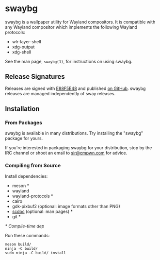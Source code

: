 # swaybg

swaybg is a wallpaper utility for Wayland compositors. It is compatible with any
Wayland compositor which implements the following Wayland protocols:

- wlr-layer-shell
- xdg-output
- xdg-shell

See the man page, `swaybg(1)`, for instructions on using swaybg.

## Release Signatures

Releases are signed with [E88F5E48](https://keys.openpgp.org/search?q=34FF9526CFEF0E97A340E2E40FDE7BE0E88F5E48)
and published [on GitHub](https://github.com/swaywm/swaybg/releases). swaybg
releases are managed independently of sway releases.

## Installation

### From Packages

swaybg is available in many distributions. Try installing the "swaybg"
package for yours.

If you're interested in packaging swaybg for your distribution, stop by the
IRC channel or shoot an email to sir@cmpwn.com for advice.

### Compiling from Source

Install dependencies:

* meson \*
* wayland
* wayland-protocols \*
* cairo
* gdk-pixbuf2 (optional: image formats other than PNG)
* [scdoc](https://git.sr.ht/~sircmpwn/scdoc) (optional: man pages) \*
* git \*

_\* Compile-time dep_

Run these commands:

    meson build/
    ninja -C build/
    sudo ninja -C build/ install
